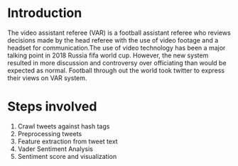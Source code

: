 # Introduction
The video assistant referee (VAR) is a football assistant referee who reviews decisions made by the head referee with the use of video footage and a headset for communication.The use of video technology has been a major talking point in 2018 Russia fifa world cup. However, the new system resulted in more discussion and controversy over officiating than would be expected as normal. Football through out the world took twitter to express their views on VAR system.

# Steps involved
1) Crawl tweets against hash tags
2) Preprocessing tweets
3) Feature extraction from tweet text
4) Vader Sentiment Analysis
5) Sentiment score and visualization
